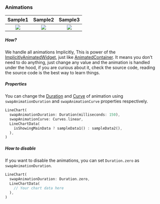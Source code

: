 ### Animations
|Sample1	|Sample2		|Sample3		|
|:------------:|:------------:|:-------------:|
|	[![](https://github.com/imaNNeo/fl_chart/raw/master/repo_files/images/line_chart/line_chart_sample_1_anim.gif)](https://github.com/imaNNeo/fl_chart/blob/master/repo_files/documentations/line_chart.md#sample-1-source-code)   |	[![](https://github.com/imaNNeo/fl_chart/raw/master/repo_files/images/line_chart/line_chart_sample_2_anim.gif)](https://github.com/imaNNeo/fl_chart/blob/master/repo_files/documentations/line_chart.md#sample-2-source-code) | [![](https://github.com/imaNNeo/fl_chart/raw/master/repo_files/images/bar_chart/bar_chart_sample_1_anim.gif)](https://github.com/imaNNeo/fl_chart/blob/master/repo_files/documentations/bar_chart.md#sample-1-source-code) |

##### How?
We handle all animations Implicitly, This is power of the [ImplicitlyAnimatedWidget](https://api.flutter.dev/flutter/widgets/ImplicitlyAnimatedWidget-class.html), just like [AnimatedContainer](https://api.flutter.dev/flutter/widgets/AnimatedContainer-class.html). It means you don't need to do anything, just change any value and the animation is handled under the hood, if you are curious about it, check the source code, reading the source code is the best way to learn things.


##### Properties
You can change the [Duration](https://api.flutter.dev/flutter/dart-core/Duration-class.html) and [Curve](https://api.flutter.dev/flutter/animation/Curves-class.html) of animation using `swapAnimationDuration` and `swapAnimationCurve` properties respectively.

```dart
LineChart(
  swapAnimationDuration: Duration(milliseconds: 150),
  swapAnimationCurve: Curves.linear,
  LineChartData(
    isShowingMainData ? sampleData1() : sampleData2(),
  ),
)
```

##### How to disable

If you want to disable the animations, you can set `Duration.zero` as `swapAnimationDuration`.
```dart 
LineChart(
  swapAnimationDuration: Duration.zero,
  LineChartData(
    // Your chart data here
  ),
)

